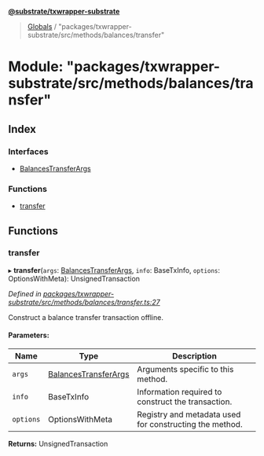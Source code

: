**[@substrate/txwrapper-substrate](../README.md)**

> [Globals](../globals.md) / "packages/txwrapper-substrate/src/methods/balances/transfer"

# Module: "packages/txwrapper-substrate/src/methods/balances/transfer"

## Index

### Interfaces

* [BalancesTransferArgs](../interfaces/_packages_txwrapper_substrate_src_methods_balances_transfer_.balancestransferargs.md)

### Functions

* [transfer](_packages_txwrapper_substrate_src_methods_balances_transfer_.md#transfer)

## Functions

### transfer

▸ **transfer**(`args`: [BalancesTransferArgs](../interfaces/_packages_txwrapper_substrate_src_methods_balances_transfer_.balancestransferargs.md), `info`: BaseTxInfo, `options`: OptionsWithMeta): UnsignedTransaction

*Defined in [packages/txwrapper-substrate/src/methods/balances/transfer.ts:27](https://github.com/paritytech/txwrapper-core/blob/1c09a0e/packages/txwrapper-substrate/src/methods/balances/transfer.ts#L27)*

Construct a balance transfer transaction offline.

#### Parameters:

Name | Type | Description |
------ | ------ | ------ |
`args` | [BalancesTransferArgs](../interfaces/_packages_txwrapper_substrate_src_methods_balances_transfer_.balancestransferargs.md) | Arguments specific to this method. |
`info` | BaseTxInfo | Information required to construct the transaction. |
`options` | OptionsWithMeta | Registry and metadata used for constructing the method.  |

**Returns:** UnsignedTransaction
